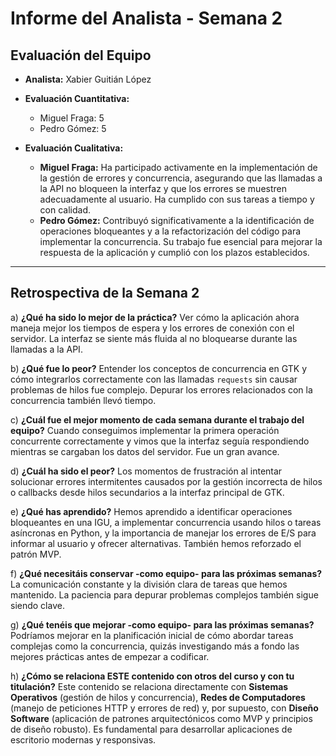 # Informe del Analista - Semana 2

## Evaluación del Equipo

- **Analista:** Xabier Guitián López

- **Evaluación Cuantitativa:**
    - Miguel Fraga: 5
    - Pedro Gómez: 5

- **Evaluación Cualitativa:**
    - **Miguel Fraga:** Ha participado activamente en la implementación de la gestión de errores y concurrencia, asegurando que las llamadas a la API no bloqueen la interfaz y que los errores se muestren adecuadamente al usuario. Ha cumplido con sus tareas a tiempo y con calidad.
    - **Pedro Gómez:** Contribuyó significativamente a la identificación de operaciones bloqueantes y a la refactorización del código para implementar la concurrencia. Su trabajo fue esencial para mejorar la respuesta de la aplicación y cumplió con los plazos establecidos.

---

## Retrospectiva de la Semana 2

a)  **¿Qué ha sido lo mejor de la práctica?**
    Ver cómo la aplicación ahora maneja mejor los tiempos de espera y los errores de conexión con el servidor. La interfaz se siente más fluida al no bloquearse durante las llamadas a la API.

b)  **¿Qué fue lo peor?**
    Entender los conceptos de concurrencia en GTK y cómo integrarlos correctamente con las llamadas `requests` sin causar problemas de hilos fue complejo. Depurar los errores relacionados con la concurrencia también llevó tiempo.

c)  **¿Cuál fue el mejor momento de cada semana durante el trabajo del equipo?**
    Cuando conseguimos implementar la primera operación concurrente correctamente y vimos que la interfaz seguía respondiendo mientras se cargaban los datos del servidor. Fue un gran avance.

d)  **¿Cuál ha sido el peor?**
    Los momentos de frustración al intentar solucionar errores intermitentes causados por la gestión incorrecta de hilos o callbacks desde hilos secundarios a la interfaz principal de GTK.

e)  **¿Qué has aprendido?**
    Hemos aprendido a identificar operaciones bloqueantes en una IGU, a implementar concurrencia usando hilos o tareas asíncronas en Python, y la importancia de manejar los errores de E/S para informar al usuario y ofrecer alternativas. También hemos reforzado el patrón MVP.

f)  **¿Qué necesitáis conservar -como equipo- para las próximas semanas?**
    La comunicación constante y la división clara de tareas que hemos mantenido. La paciencia para depurar problemas complejos también sigue siendo clave.

g)  **¿Qué tenéis que mejorar -como equipo- para las próximas semanas?**
    Podríamos mejorar en la planificación inicial de cómo abordar tareas complejas como la concurrencia, quizás investigando más a fondo las mejores prácticas antes de empezar a codificar.

h)  **¿Cómo se relaciona ESTE contenido con otros del curso y con tu titulación?**
    Este contenido se relaciona directamente con **Sistemas Operativos** (gestión de hilos y concurrencia), **Redes de Computadores** (manejo de peticiones HTTP y errores de red) y, por supuesto, con **Diseño Software** (aplicación de patrones arquitectónicos como MVP y principios de diseño robusto). Es fundamental para desarrollar aplicaciones de escritorio modernas y responsivas.